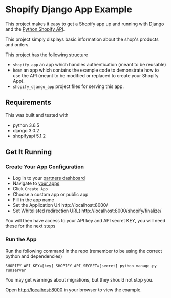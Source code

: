 Shopify Django App Example
==========================

This project makes it easy to get a Shopify app up and running with
[Django](https://www.djangoproject.com/) and the
[Python Shopify API](https://github.com/shopify/shopify_python_api).

This project  simply displays basic information about the shop's products
and orders. 

This project has the following structure
- `shopify_app` an app which handles authentication (meant to be reusable) 
- `home` an app which contains the example code to demonstrate how to use the API (meant to be modified or replaced to create your Shopify App).
- `shopify_django_app` project files for serving this app.


Requirements
------------
This was built and tested with

- python 3.6.5
- django 3.0.2
- shopifyapi 5.1.2

Get It Running
--------------

### Create Your App Configuration
- Log in to your [partners dashboard](https://partners.shopify.com/)
- Navigate to [your apps](https://partners.shopify.com/current/apps)
- Click `Create App`
- Choose a custom app or public app
- Fill in the app name
- Set the Application Url http://localhost:8000/
- Set Whitelisted redirection URL( http://localhost:8000/shopify/finalize/

You will then have access to your API key and API secret KEY, you will need these
for the next steps

### Run the App

Run the following command in the repo (remember to be using the correct python and dependencies)
```
SHOPIFY_API_KEY=[key] SHOPIFY_API_SECRET=[secret] python manage.py runserver
```

You may get warnings about migrations, but they should not stop you.

Open <http://localhost:8000> in your browser to view the example.
